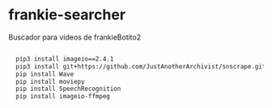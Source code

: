 # frankie-searcher
Buscador para videos de frankieBotito2

```bash

  pip3 install imageio==2.4.1
  pip3 install git+https://github.com/JustAnotherArchivist/snscrape.git
  pip install Wave
  pip install moviepy
  pip install SpeechRecognition
  pip install imageio-ffmpeg

```
